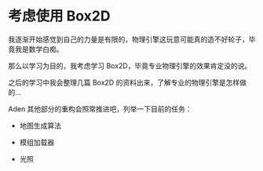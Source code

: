 # 考虑使用 Box2D

我逐渐开始感觉到自己的力量是有限的，物理引擎这玩意可能真的造不好轮子，毕竟我是数学白痴。

那么以学习为目的，我考虑学习 Box2D，毕竟专业物理引擎的效果肯定没的说。

之后的学习中我会整理几篇 Box2D 的资料出来，了解专业的物理引擎是怎样做的...

Aden 其他部分的重构会照常推进吧，列举一下目前的任务：

+ 地图生成算法

+ 模组加载器

+ 光照